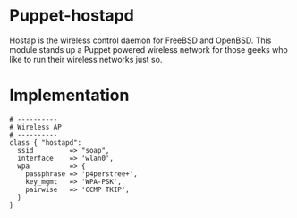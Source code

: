 # Puppet-hostapd

Hostap is the wireless control daemon for FreeBSD and OpenBSD.  This module
stands up a Puppet powered wireless network for those geeks who like to run
their wireless networks just so.

# Implementation

    # ----------
    # Wireless AP
    # ----------
    class { "hostapd":
      ssid         => "soap",
      interface    => 'wlan0',
      wpa          => {
        passphrase => 'p4perstree+',
        key_mgmt   => 'WPA-PSK',
        pairwise   => 'CCMP TKIP',
      }
    }

